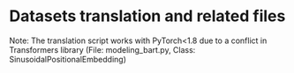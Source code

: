 # Datasets translation and related files

Note: The translation script works with PyTorch<1.8 due to a conflict in Transformers library (File: modeling_bart.py, Class: SinusoidalPositionalEmbedding)
